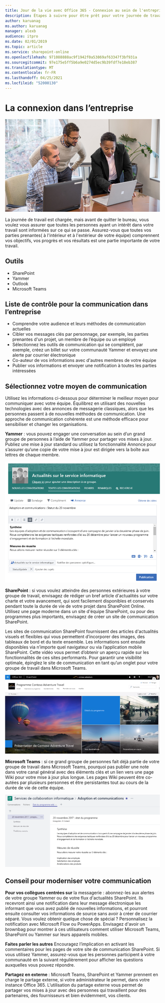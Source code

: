 ```yaml
---
title: Jour de la vie avec Office 365 - Connexion au sein de l'entreprise
description: Étapes à suivre pour être prêt pour votre journée de travail avec Office 365
author: karuanag
ms.author: karuanag
manager: alexb
audience: itpro
ms.date: 02/01/2019
ms.topic: article
ms.service: sharepoint-online
ms.openlocfilehash: 971088888ac9f1942f0a53869af63347f3bf931a
ms.sourcegitcommit: 97e175e5ff5b6a9e0274d5ec9b39fdf7e18eb387
ms.translationtype: MT
ms.contentlocale: fr-FR
ms.lasthandoff: 04/25/2021
ms.locfileid: "52000130"
---
```

# <a name="connecting-across-the-company"></a>La connexion dans l’entreprise

![Se connecter visuellement](media/ditl_crosscompany.png)

La journée de travail est chargée, mais avant de quitter le bureau, vous voulez vous assurer que toutes les personnes ayant un intérêt dans votre travail sont informées sur ce qui se passe. Assurez-vous que toutes vos parties prenantes( à l'intérieur et à l'extérieur de votre équipe) comprennent vos objectifs, vos progrès et vos résultats est une partie importante de votre travail.  

## <a name="tools"></a>Outils
- SharePoint
- Yammer
- Outlook
- Microsoft Teams 

## <a name="checklist-for-communicating-across-the-company"></a>Liste de contrôle pour la communication dans l’entreprise
- Comprendre votre audience et leurs méthodes de communication actuelles
- Cibler vos messages clés par personnage, par exemple, les parties prenantes d'un projet, un membre de l’équipe ou un employé
- Sélectionnez les outils de communication qui se complètent, par exemple, créez un billet sur votre communauté Yammer et envoyez une alerte par courrier électronique 
- Co-auteur de vos informations avec d'autres membres de votre équipe
- Publier vos informations et envoyer une notification à toutes les parties intéressées 
 
## <a name="select-your-communication-method"></a>Sélectionnez votre moyen de communication
Utilisez les informations ci-dessous pour déterminer le meilleur moyen pour communiquer avec votre équipe. Équilibrez en utilisant des nouvelles technologies avec des annonces de messagerie classiques, alors que les personnes passent à de nouvelles méthodes de communication. Une approche de communication cohérente est une méthode efficace pour sensibiliser et changer les organisations. 

**Yammer** : vous pouvez engager une conversation au sein d’un grand groupe de personnes à l’aide de Yammer pour partager vos mises à jour. Publiez une mise à jour standard ou utilisez la fonctionnalité Annonce pour s’assurer qu’une copie de votre mise à jour est dirigée vers la boîte aux lettres de chaque membre. 

![Publications sur les réseaux sociaux](media/ditl_IT-Service-News.png)

**SharePoint** : si vous voulez atteindre des personnes extérieures à votre groupe de travail, envisagez de rédiger un bref article d'actualités sur votre charte et votre avancement, qui sont facilement disponibles et conservés pendant toute la durée de vie de votre projet dans SharePoint Online. Utilisez une page moderne dans un site d'équipe SharePoint, ou pour des programmes plus importants, envisagez de créer un site de communication SharePoint. 

Les sites de communication SharePoint fournissent des articles d'actualités visuels et flexibles qui vous permettent d’incorporer des images, des tableaux de bord et du texte ensemble. Les informations sont ensuite disponibles via n’importe quel navigateur ou via l’application mobile SharePoint. Cette vidéo vous permet d’obtenir un aperçu rapide sur les fonctionnalités de ces sites performants. Pour garantir une visibilité optimale, épinglez le site de communication en tant qu’un onglet pour votre groupe de travail dans Microsoft Teams.

![Exemple de site de communication dans SharePoint Online](media/ditl_Comm-Site.png)

**Microsoft Teams** : si ce grand groupe de personnes fait déjà partie de votre groupe de travail dans Microsoft Teams, pourquoi pas publier une note dans votre canal général avec des éléments clés et un lien vers une page Wiki pour votre mise à jour plus longue.  Les pages Wiki peuvent être co-autées par plusieurs personnes et être persistantes tout au cours de la durée de vie de cette équipe. 

![Capture d’écran d’une page Wiki dans Microsoft Teams](media/ditl_Teams-Wiki.png)

## <a name="tip-to-modernize-your-communication"></a>Conseil pour moderniser votre communication

**Pour vos collègues centrées sur** la messagerie : abonnez-les aux alertes de votre groupe Yammer ou de votre flux d'actualités SharePoint.  Ils recevront ainsi une notification dans leur message électronique les informant que vous avez publié de nouvelles informations, et pourront ensuite consulter vos informations de source sans avoir à créer de courrier séparé.  Vous voulez obtenir quelque chose de spécial ?  Personnalisez la notification avec Microsoft Flow ou PowerApps. Envisagez d'avoir un brownbag pour montrer à ces utilisateurs comment utiliser Microsoft Teams, SharePoint ou Yammer sur leurs appareils mobiles. 

**Faites parler les autres** Encouragez l’implication en activant les commentaires pour les pages de votre site de communication SharePoint.  Si vous utilisez Yammer, assurez-vous que les personnes participent à votre communauté en la suivant régulièrement pour afficher les questions auxquelles vous pouvez répondre. 

**Partagez en externe** : Microsoft Teams, SharePoint et Yammer prennent en charge le partage externe, si votre administrateur le permet, dans votre instance Office 365.  L’utilisation du partage externe vous permet de partager vos mises à jour avec des personnes qui travaillent pour des partenaires, des fournisseurs et bien évidemment, vos clients.
